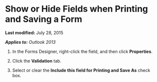 
# Show or Hide Fields when Printing and Saving a Form

 **Last modified:** July 28, 2015

 _**Applies to:** Outlook 2013_

1. In the Forms Designer, right-click the field, and then click  **Properties**.
    
2. Click the  **Validation** tab.
    
3. Select or clear the  **Include this field for Printing and Save As** check box.
    
